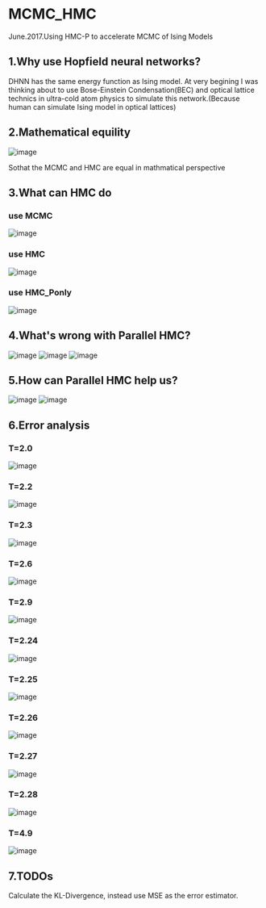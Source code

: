 # MCMC_HMC
June.2017.Using HMC-P to accelerate MCMC of Ising Models

1.Why use Hopfield neural networks?
-----
  
  DHNN has the same energy function as Ising model. At very begining I was thinking about to use Bose-Einstein Condensation(BEC) and optical lattice technics in ultra-cold atom physics to simulate this network.(Because human can simulate Ising model in optical lattices)
  
2.Mathematical equility
------
![image](https://github.com/tensorstone/MCMC_HMC/blob/master/DHNN_MCMC.png)

Sothat the MCMC and HMC are equal in mathmatical perspective

3.What can HMC do
-----

### use MCMC
![image](https://github.com/tensorstone/MCMC_HMC/blob/master/MCMC.png)

### use HMC
![image](https://github.com/tensorstone/MCMC_HMC/blob/master/HMC.png)

### use HMC_Ponly
![image](https://github.com/tensorstone/MCMC_HMC/blob/master/HMC_Ponly.png)


4.What's wrong with Parallel HMC?
----

![image](https://github.com/tensorstone/MCMC_HMC/blob/master/HMC_P_likeanti.png)
![image](https://github.com/tensorstone/MCMC_HMC/blob/master/P_1.png)
![image](https://github.com/tensorstone/MCMC_HMC/blob/master/P_2.png)

5.How can Parallel HMC help us?
-----
![image](https://github.com/tensorstone/MCMC_HMC/blob/master/MCMC_HMC-P.png)
![image](https://github.com/tensorstone/MCMC_HMC/blob/master/contrast.png)

6.Error analysis
-----
### T=2.0
![image](https://github.com/tensorstone/MCMC_HMC/blob/master/T2.0.png)
### T=2.2
![image](https://github.com/tensorstone/MCMC_HMC/blob/master/T2.2.png)
### T=2.3
![image](https://github.com/tensorstone/MCMC_HMC/blob/master/T2.3.png)
### T=2.6
![image](https://github.com/tensorstone/MCMC_HMC/blob/master/T2.6.png)
### T=2.9
![image](https://github.com/tensorstone/MCMC_HMC/blob/master/T2.9.png)
### T=2.24
![image](https://github.com/tensorstone/MCMC_HMC/blob/master/T2.24.png)
### T=2.25
![image](https://github.com/tensorstone/MCMC_HMC/blob/master/T2.25.png)
### T=2.26
![image](https://github.com/tensorstone/MCMC_HMC/blob/master/T2.26.png)
### T=2.27
![image](https://github.com/tensorstone/MCMC_HMC/blob/master/T2.27.png)
### T=2.28
![image](https://github.com/tensorstone/MCMC_HMC/blob/master/T2.28.png)
### T=4.9
![image](https://github.com/tensorstone/MCMC_HMC/blob/master/T4.9.png)

7.TODOs
-----
Calculate the KL-Divergence, instead use MSE as the error estimator.

